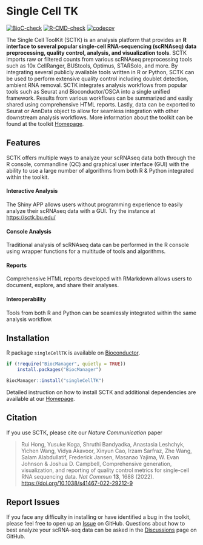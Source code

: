 # Single Cell TK

[![BioC-check](https://github.com/compbiomed/singleCellTK/actions/workflows/BioC-check.yaml/badge.svg?branch=master)](https://github.com/compbiomed/singleCellTK/actions/workflows/BioC-check.yaml)
[![R-CMD-check](https://github.com/compbiomed/singleCellTK/actions/workflows/R-CMD-check.yaml/badge.svg?branch=master)](https://github.com/compbiomed/singleCellTK/actions/workflows/R-CMD-check.yaml)
[![codecov](https://codecov.io/gh/compbiomed/singleCellTK/branch/devel/graph/badge.svg)](https://codecov.io/gh/compbiomed/singleCellTK)

The Single Cell ToolKit (SCTK) is an analysis platform that provides an **R interface to several popular single-cell RNA-sequencing (scRNAseq) data preprocessing, quality control, analysis, and visualization tools**. SCTK imports raw or filtered counts from various scRNAseq preprocessing tools such as 10x CellRanger, BUStools, Optimus, STARSolo, and more. By integrating several publicly available tools written in R or Python, SCTK can be used to perform extensive quality control including doublet detection, ambient RNA removal. SCTK integrates analysis workflows from popular tools such as Seurat and Bioconductor/OSCA into a single unified framework. Results from various workflows can be summarized and easily shared using comprehensive HTML reports. Lastly, data can be exported to Seurat or AnnData object to allow for seamless integration with other downstream analysis workflows. More information about the toolkit can be found at the toolkit [Homepage](https://camplab.net/sctk/).

## Features

SCTK offers multiple ways to analyze your scRNAseq data both through the R console, commandline (QC) and graphical user interface (GUI) with the ability to use a large number of algorithms from both R & Python integrated within the toolkit. 

#### Interactive Analysis

The Shiny APP allows users without programming experience to easily analyze their scRNAseq data with a GUI. Try the instance at https://sctk.bu.edu/

#### Console Analysis

Traditional analysis of scRNAseq data can be performed in the R console using wrapper functions for a multitude of tools and algorithms.

#### Reports

Comprehensive HTML reports developed with RMarkdown allows users to document, explore, and share their analyses.

#### Interoperability

Tools from both R and Python can be seamlessly integrated within the same analysis workflow.

## Installation

R package `singleCellTK` is available on [Bioconductor](https://bioconductor.org/packages/release/bioc/html/singleCellTK.html). 

```R
if (!require("BiocManager", quietly = TRUE))
    install.packages("BiocManager")

BiocManager::install("singleCellTK")
```

Detailed instruction on how to install SCTK and additional dependencies are available at our [Homepage](https://camplab.net/sctk/).

## Citation

If you use SCTK, please cite our *Nature Communication* paper

> Rui Hong, Yusuke Koga, Shruthi Bandyadka, Anastasia Leshchyk, Yichen Wang, Vidya Akavoor, Xinyun Cao, Irzam Sarfraz, Zhe Wang, Salam Alabdullatif, Frederick Jansen, Masanao Yajima, W. Evan Johnson & Joshua D. Campbell, Comprehensive generation, visualization, and reporting of quality control metrics for single-cell RNA sequencing data. *Nat Commun* **13**, 1688 (2022). https://doi.org/10.1038/s41467-022-29212-9

## Report Issues

If you face any difficulty in installing or have identified a bug in the toolkit, please feel free to open up an [Issue](https://github.com/compbiomed/singleCellTK/issues) on GitHub. Questions about how to best analyze your scRNA-seq data can be asked in the [Discussions](https://github.com/compbiomed/singleCellTK/discussions) page on GitHub. 
